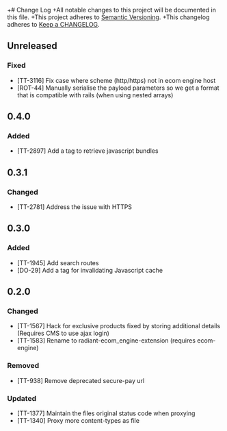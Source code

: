+# Change Log
+All notable changes to this project will be documented in this file.
+This project adheres to [Semantic Versioning](http://semver.org/).
+This changelog adheres to [Keep a
CHANGELOG](http://keepachangelog.com/).

## Unreleased

### Fixed
- [TT-3116] Fix case where scheme (http/https) not in ecom engine host
- [ROT-44] Manually serialise the payload parameters so we get a format that
  is compatible with rails (when using nested arrays)

## 0.4.0

### Added
- [TT-2897] Add a tag to retrieve javascript bundles

## 0.3.1

### Changed
- [TT-2781] Address the issue with HTTPS

## 0.3.0

### Added
- [TT-1945] Add search routes
- [DO-29] Add a tag for invalidating Javascript cache

## 0.2.0

### Changed
- [TT-1567] Hack for exclusive products fixed by storing additional details
  (Requires CMS to use ajax login)
- [TT-1583] Rename to radiant-ecom_engine-extension
  (requires ecom-engine)

### Removed
- [TT-938] Remove deprecated secure-pay url

### Updated
- [TT-1377] Maintain the files original status code when proxying
- [TT-1340] Proxy more content-types as file
